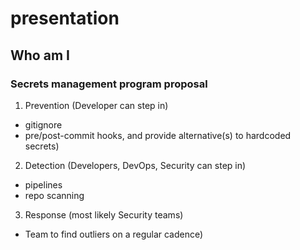 # presentation

## Who am I

### Secrets management program proposal
1. Prevention (Developer can step in)
- gitignore
- pre/post-commit hooks, and provide alternative(s) to hardcoded secrets)

2. Detection (Developers, DevOps, Security can step in)
- pipelines
- repo scanning 

3. Response (most likely Security teams)
- Team to find outliers on a regular cadence)

